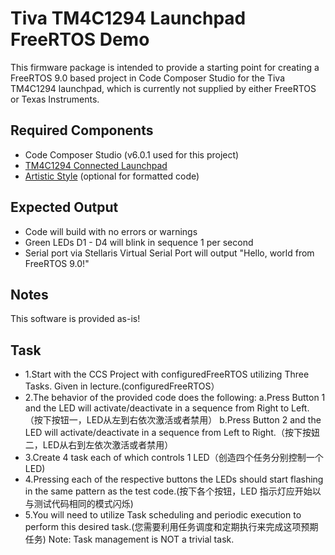 # Tiva TM4C1294 Launchpad FreeRTOS Demo #

This firmware package is intended to provide a starting point for creating a FreeRTOS 9.0 based project in Code Composer Studio for the Tiva TM4C1294 launchpad, which is currently not supplied by either FreeRTOS or Texas Instruments.

## Required Components ##
* Code Composer Studio (v6.0.1 used for this project)
* [TM4C1294 Connected Launchpad](http://www.ti.com/tool/ek-tm4c1294xl)
* [Artistic Style](http://astyle.sourceforge.net/astyle.html) (optional for formatted code)

## Expected Output ##
* Code will build with no errors or warnings
* Green LEDs D1 - D4 will blink in sequence 1 per second
* Serial port via Stellaris Virtual Serial Port will output "Hello, world from FreeRTOS 9.0!"

## Notes ##
This software is provided as-is!
## Task ##
* 1.Start with the CCS Project with configuredFreeRTOS utilizing Three Tasks. Given in lecture.(configuredFreeRTOS）
* 2.The behavior of the provided code does the following:
a.Press Button 1 and the LED will activate/deactivate in a sequence from Right to Left.（按下按钮一，LED从左到右依次激活或者禁用）
b.Press Button 2 and the LED will activate/deactivate in a sequence from Left to Right.（按下按妞二，LED从右到左依次激活或者禁用）
* 3.Create 4 task each of which controls 1 LED（创造四个任务分别控制一个LED)
* 4.Pressing each of the respective buttons the LEDs should start flashing in the same pattern as the test code.(按下各个按钮，LED 指示灯应开始以与测试代码相同的模式闪烁)
* 5.You will need to utilize Task scheduling and periodic execution to perform this desired task.(您需要利用任务调度和定期执行来完成这项预期任务)
Note: Task management is NOT a trivial task.

